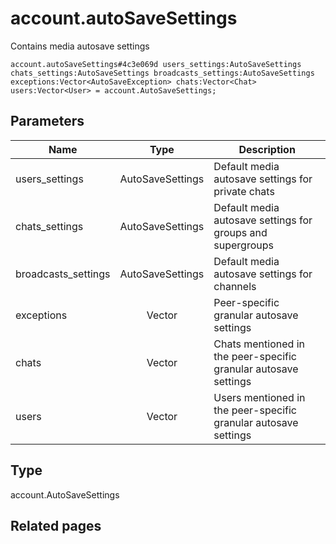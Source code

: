 # account.autoSaveSettings
Contains media autosave settings

```
account.autoSaveSettings#4c3e069d users_settings:AutoSaveSettings chats_settings:AutoSaveSettings broadcasts_settings:AutoSaveSettings exceptions:Vector<AutoSaveException> chats:Vector<Chat> users:Vector<User> = account.AutoSaveSettings;
```

## Parameters
| Name | Type | Description |
| ---- | :----: | ----------- |
| users_settings | AutoSaveSettings | Default media autosave settings for private chats |
| chats_settings | AutoSaveSettings | Default media autosave settings for groups and supergroups |
| broadcasts_settings | AutoSaveSettings | Default media autosave settings for channels |
| exceptions | Vector<AutoSaveException> | Peer-specific granular autosave settings |
| chats | Vector<Chat> | Chats mentioned in the peer-specific granular autosave settings |
| users | Vector<User> | Users mentioned in the peer-specific granular autosave settings |


## Type
account.AutoSaveSettings

## Related pages
